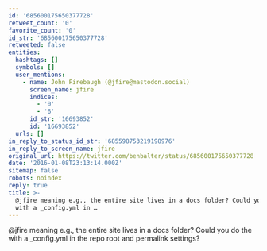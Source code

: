 ```yaml
---
id: '685600175650377728'
retweet_count: '0'
favorite_count: '0'
id_str: '685600175650377728'
retweeted: false
entities:
  hashtags: []
  symbols: []
  user_mentions:
    - name: John Firebaugh (@jfire@mastodon.social)
      screen_name: jfire
      indices:
        - '0'
        - '6'
      id_str: '16693852'
      id: '16693852'
  urls: []
in_reply_to_status_id_str: '685598753219198976'
in_reply_to_screen_name: jfire
original_url: https://twitter.com/benbalter/status/685600175650377728
date: '2016-01-08T23:13:14.000Z'
sitemap: false
robots: noindex
reply: true
title: >-
  @jfire meaning e.g., the entire site lives in a docs folder? Could you do the
  with a _config.yml in …
---
```


@jfire meaning e.g., the entire site lives in a docs folder? Could you do the with a _config.yml in the repo root and permalink settings?